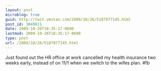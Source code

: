 ```yaml
---
layout: post
microblog: true
guid: http://twit.vmstan.com/2009/10/26/5187977145.html
post_id: 3049811
date: 2009-10-26T18:35:17-0600
lastmod: 2009-10-26T18:35:17-0600
type: post
url: /2009/10/26/5187977145.html
---
```

Just found out the HR office at work cancelled my health insurance two weeks early, instead of on 11/1 when we switch to the wifes plan. #fb
